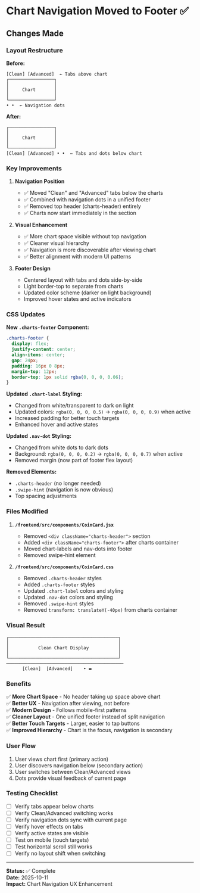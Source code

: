 # Chart Navigation Moved to Footer ✅

## Changes Made

### Layout Restructure

**Before:**
```
[Clean] [Advanced]  ← Tabs above chart
┌─────────────────┐
│                 │
│     Chart       │
│                 │
└─────────────────┘
• •  ← Navigation dots
```

**After:**
```
┌─────────────────┐
│                 │
│     Chart       │
│                 │
└─────────────────┘
[Clean] [Advanced] • •  ← Tabs and dots below chart
```

### Key Improvements

1. **Navigation Position**
   - ✅ Moved "Clean" and "Advanced" tabs below the charts
   - ✅ Combined with navigation dots in a unified footer
   - ✅ Removed top header (charts-header) entirely
   - ✅ Charts now start immediately in the section

2. **Visual Enhancement**
   - ✅ More chart space visible without top navigation
   - ✅ Cleaner visual hierarchy
   - ✅ Navigation is more discoverable after viewing chart
   - ✅ Better alignment with modern UI patterns

3. **Footer Design**
   - Centered layout with tabs and dots side-by-side
   - Light border-top to separate from charts
   - Updated color scheme (darker on light background)
   - Improved hover states and active indicators

### CSS Updates

**New `.charts-footer` Component:**
```css
.charts-footer {
  display: flex;
  justify-content: center;
  align-items: center;
  gap: 24px;
  padding: 16px 0 8px;
  margin-top: 12px;
  border-top: 1px solid rgba(0, 0, 0, 0.06);
}
```

**Updated `.chart-label` Styling:**
- Changed from white/transparent to dark on light
- Updated colors: `rgba(0, 0, 0, 0.5)` → `rgba(0, 0, 0, 0.9)` when active
- Increased padding for better touch targets
- Enhanced hover and active states

**Updated `.nav-dot` Styling:**
- Changed from white dots to dark dots
- Background: `rgba(0, 0, 0, 0.2)` → `rgba(0, 0, 0, 0.7)` when active
- Removed margin (now part of footer flex layout)

**Removed Elements:**
- `.charts-header` (no longer needed)
- `.swipe-hint` (navigation is now obvious)
- Top spacing adjustments

### Files Modified

1. **`/frontend/src/components/CoinCard.jsx`**
   - Removed `<div className="charts-header">` section
   - Added `<div className="charts-footer">` after charts container
   - Moved chart-labels and nav-dots into footer
   - Removed swipe-hint element

2. **`/frontend/src/components/CoinCard.css`**
   - Removed `.charts-header` styles
   - Added `.charts-footer` styles
   - Updated `.chart-label` colors and styling
   - Updated `.nav-dot` colors and styling
   - Removed `.swipe-hint` styles
   - Removed `transform: translateY(-40px)` from charts container

### Visual Result

```
┌─────────────────────────────────────────┐
│                                         │
│           Clean Chart Display           │
│                                         │
└─────────────────────────────────────────┘
────────────────────────────────────────────
      [Clean]  [Advanced]    • ▬
```

### Benefits

✅ **More Chart Space** - No header taking up space above chart  
✅ **Better UX** - Navigation after viewing, not before  
✅ **Modern Design** - Follows mobile-first patterns  
✅ **Cleaner Layout** - One unified footer instead of split navigation  
✅ **Better Touch Targets** - Larger, easier to tap buttons  
✅ **Improved Hierarchy** - Chart is the focus, navigation is secondary

### User Flow

1. User views chart first (primary action)
2. User discovers navigation below (secondary action)
3. User switches between Clean/Advanced views
4. Dots provide visual feedback of current page

### Testing Checklist

- [ ] Verify tabs appear below charts
- [ ] Verify Clean/Advanced switching works
- [ ] Verify navigation dots sync with current page
- [ ] Verify hover effects on tabs
- [ ] Verify active states are visible
- [ ] Test on mobile (touch targets)
- [ ] Test horizontal scroll still works
- [ ] Verify no layout shift when switching

---

**Status:** ✅ Complete  
**Date:** 2025-10-11  
**Impact:** Chart Navigation UX Enhancement
